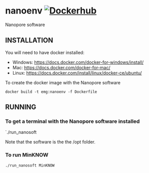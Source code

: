 # nanoenv [![Dockerhub](https://img.shields.io/docker/automated/jrottenberg/ffmpeg.svg)](https://hub.docker.com/r/nunofonseca/nanoenv/tags/)
Nanopore software

## INSTALLATION

You will need to have docker installed: 
- Windows: https://docs.docker.com/docker-for-windows/install/
- Mac: https://docs.docker.com/docker-for-mac/
- Linux: https://docs.docker.com/install/linux/docker-ce/ubuntu/


To create the docker image with the Nanopore software

`docker build -t emg:nanoenv -f Dockerfile`


## RUNNING

### To get a terminal with the Nanopore software installed

`./run_nanosoft

Note that the software is the the /opt folder.


### To run MinKNOW

`./run_nanosoft MinKNOW`
 

